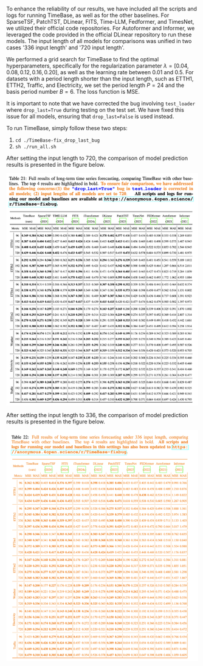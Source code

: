 To enhance the reliability of our results, we have included all the scripts and logs for running TimeBase, as well as for the other baselines. For SparseTSF, PatchTST, DLinear, FITS, Time-LLM, Fedformer, and TimesNet, we utilized their official code repositories. For Autoformer and Informer, we leveraged the code provided in the official DLinear repository to run these models. The input length of all models for comparisons was unified in two cases '336 input length' and '720 input length'.

We performed a grid search for TimeBase to find the optimal hyperparameters, specifically for the regularization parameter $\lambda = [0.04, 0.08, 0.12, 0.16, 0.20]$, as well as the learning rate between 0.01 and 0.5. For datasets with a period length shorter than the input length, such as ETTH1, ETTH2, Traffic, and Electricity, we set the period length $P = 24$ and the basis period number $B = 6$. The loss function is MSE.


It is important to note that we have corrected the bug involving `test_loader` where `drop_last=True` during testing on the test set. We have fixed this issue for all models, ensuring that `drop_last=False` is used instead.

To run TimeBase, simply follow these two steps:
1. `cd ./TimeBase-fix_drop_last_bug`
2. `sh ./run_all.sh`

After setting the input length to 720, the comparison of model prediction results is presented in the figure below.



![img](README.assets/a201ba80484a939aed4773568d8da7c5_720.png)



After setting the input length to 336, the comparison of model prediction results is presented in the figure below.

![img](README.assets/85047b0da0594eeb09af054577b76636_720.png)